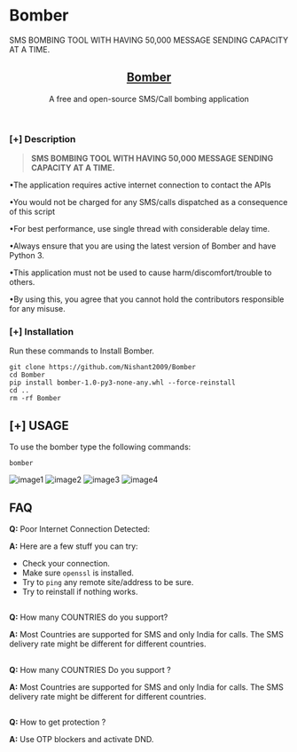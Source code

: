 # Bomber
SMS BOMBING TOOL WITH HAVING 50,000 MESSAGE SENDING CAPACITY AT A TIME.

<h2 align="center"><u>Bomber</u></h2>

<p align="center">A free and open-source SMS/Call bombing application</p>

<p align="center">
<br>
</p>

### [+] Description
> **SMS BOMBING TOOL WITH HAVING 50,000 MESSAGE SENDING CAPACITY AT A TIME.**

•The application requires active internet connection to contact the APIs

•You would not be charged for any SMS/calls dispatched as a consequence of this script

•For best performance, use single thread with considerable delay time.

•Always ensure that you are using the latest version of Bomber and have Python 3.

•This application must not be used to cause harm/discomfort/trouble to others.

•By using this, you agree that you cannot hold the contributors responsible for any misuse.

### [+] Installation
Run these commands to Install Bomber.

```shell script
git clone https://github.com/Nishant2009/Bomber 
cd Bomber
pip install bomber-1.0-py3-none-any.whl --force-reinstall
cd .. 
rm -rf Bomber
```

## [+] USAGE

To use the bomber type the following commands:
```shell script
bomber
```



![image1](.images/image1.png)
![image2](.images/image2.png)
![image3](.images/image3.png)
![image4](.images/image4.png)



## FAQ
**Q:** Poor Internet Connection Detected:

**A:** Here are a few stuff you can try:
- Check your connection.
- Make sure `openssl` is installed.
- Try to `ping` any remote site/address to be sure.
- Try to reinstall if nothing works.
##
**Q:** How many COUNTRIES do you support?

**A:** Most Countries are supported for SMS and only India for calls. The SMS delivery rate might be different for different countries.
##
**Q:** How many COUNTRIES Do you support ?

**A:** Most Countries are supported for SMS and only India for calls. The SMS delivery rate might be different for different countries.
##
**Q:** How to get protection ?

**A:** Use OTP blockers and activate DND.
##
